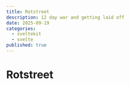 ```yaml
---
title: Rotstreet
description: 12 day war and getting laid off
date: 2025-09-19
categories:
  - sveltekit
  - svelte
published: true
---
```


# Rotstreet

